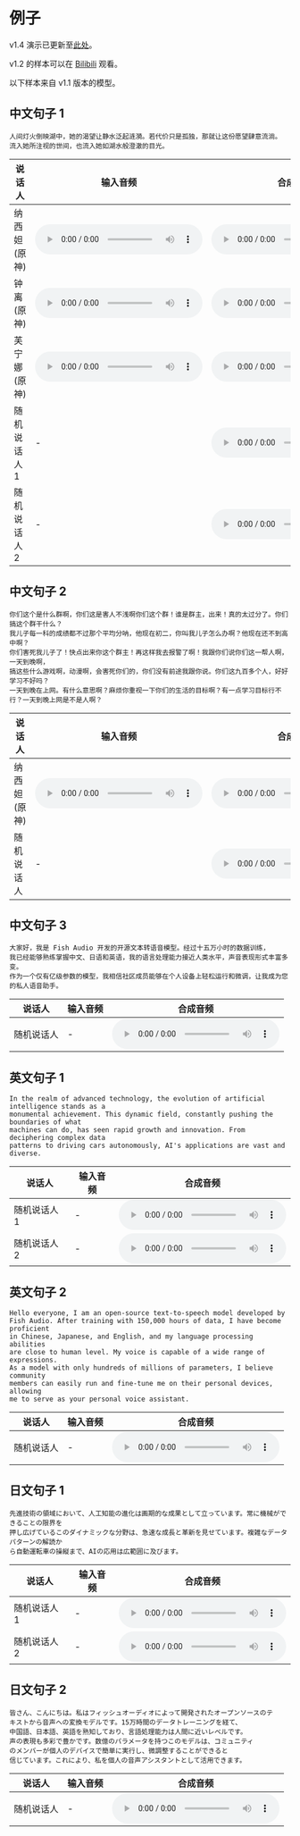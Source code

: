 # 例子

v1.4 演示已更新至[此处](https://speech.fish.audio/samples/)。

v1.2 的样本可以在 [Bilibili](https://www.bilibili.com/video/BV1wz421B71D/) 观看。

以下样本来自 v1.1 版本的模型。

## 中文句子 1
```
人间灯火倒映湖中，她的渴望让静水泛起涟漪。若代价只是孤独，那就让这份愿望肆意流淌。
流入她所注视的世间，也流入她如湖水般澄澈的目光。
```

<table>
    <thead>
    <tr>
        <th>说话人</th>
        <th>输入音频</th>
        <th>合成音频</th>
    </tr>
    </thead>
    <tbody>
    <tr>
        <td>纳西妲 (原神)</td>
        <td><audio controls preload="auto" src="https://demo-r2.speech.fish.audio/v1.1-sft-large/zh/0_input.wav" /></td>
        <td><audio controls preload="auto" src="https://demo-r2.speech.fish.audio/v1.1-sft-large/zh/0_output.wav" /></td>
    </tr>
    <tr>
        <td>钟离 (原神)</td>
        <td><audio controls preload="auto" src="https://demo-r2.speech.fish.audio/v1.1-sft-large/zh/1_input.wav" /></td>
        <td><audio controls preload="auto" src="https://demo-r2.speech.fish.audio/v1.1-sft-large/zh/1_output.wav" /></td>
    </tr>
    <tr>
        <td>芙宁娜 (原神)</td>
        <td><audio controls preload="auto" src="https://demo-r2.speech.fish.audio/v1.1-sft-large/zh/2_input.wav" /></td>
        <td><audio controls preload="auto" src="https://demo-r2.speech.fish.audio/v1.1-sft-large/zh/2_output.wav" /></td>
    </tr>
    <tr>
        <td>随机说话人 1</td>
        <td> - </td>
        <td><audio controls preload="auto" src="https://demo-r2.speech.fish.audio/v1.1-sft-large/zh/4_output.wav" /></td>
    </tr>
    <tr>
        <td>随机说话人 2</td>
        <td> - </td>
        <td><audio controls preload="auto" src="https://demo-r2.speech.fish.audio/v1.1-sft-large/zh/5_output.wav" /></td>
    </tr>
    </tbody>
</table>


## 中文句子 2
```
你们这个是什么群啊，你们这是害人不浅啊你们这个群！谁是群主，出来！真的太过分了。你们搞这个群干什么？
我儿子每一科的成绩都不过那个平均分呐，他现在初二，你叫我儿子怎么办啊？他现在还不到高中啊？
你们害死我儿子了！快点出来你这个群主！再这样我去报警了啊！我跟你们说你们这一帮人啊，一天到晚啊，
搞这些什么游戏啊，动漫啊，会害死你们的，你们没有前途我跟你说。你们这九百多个人，好好学习不好吗？
一天到晚在上网。有什么意思啊？麻烦你重视一下你们的生活的目标啊？有一点学习目标行不行？一天到晚上网是不是人啊？
```

<table>
    <thead>
    <tr>
        <th>说话人</th>
        <th>输入音频</th>
        <th>合成音频</th>
    </tr>
    </thead>
    <tbody>
    <tr>
        <td>纳西妲 (原神)</td>
        <td><audio controls preload="auto" src="https://demo-r2.speech.fish.audio/v1.1-sft-large/zh/0_input.wav" /></td>
        <td><audio controls preload="auto" src="https://demo-r2.speech.fish.audio/v1.1-sft-large/zh/6_output.wav" /></td>
    </tr>
    <tr>
        <td>随机说话人</td>
        <td> - </td>
        <td><audio controls preload="auto" src="https://demo-r2.speech.fish.audio/v1.1-sft-large/zh/7_output.wav" /></td>
    </tr>
    </tbody>
</table>


## 中文句子 3
```
大家好，我是 Fish Audio 开发的开源文本转语音模型。经过十五万小时的数据训练，
我已经能够熟练掌握中文、日语和英语，我的语言处理能力接近人类水平，声音表现形式丰富多变。
作为一个仅有亿级参数的模型，我相信社区成员能够在个人设备上轻松运行和微调，让我成为您的私人语音助手。
```


<table>
    <thead>
    <tr>
        <th>说话人</th>
        <th>输入音频</th>
        <th>合成音频</th>
    </tr>
    </thead>
    <tbody>
    <tr>
        <td>随机说话人</td>
        <td> - </td>
        <td><audio controls preload="auto" src="https://demo-r2.speech.fish.audio/v1.1-sft-large/zh/8_output.wav" /></td>
    </tr>
    </tbody>
</table>

## 英文句子 1

```
In the realm of advanced technology, the evolution of artificial intelligence stands as a 
monumental achievement. This dynamic field, constantly pushing the boundaries of what 
machines can do, has seen rapid growth and innovation. From deciphering complex data 
patterns to driving cars autonomously, AI's applications are vast and diverse.
```

<table>
    <thead>
    <tr>
        <th>说话人</th>
        <th>输入音频</th>
        <th>合成音频</th>
    </tr>
    </thead>
    <tbody>
    <tr>
        <td>随机说话人 1</td>
        <td> - </td>
        <td><audio controls preload="auto" src="https://demo-r2.speech.fish.audio/v1.1-sft-large/en/0_output.wav" /></td>
    </tr>
    <tr>
        <td>随机说话人 2</td>
        <td> - </td>
        <td><audio controls preload="auto" src="https://demo-r2.speech.fish.audio/v1.1-sft-large/en/1_output.wav" /></td>
    </tr>
    </tbody>
</table>

## 英文句子 2
```
Hello everyone, I am an open-source text-to-speech model developed by 
Fish Audio. After training with 150,000 hours of data, I have become proficient 
in Chinese, Japanese, and English, and my language processing abilities 
are close to human level. My voice is capable of a wide range of expressions. 
As a model with only hundreds of millions of parameters, I believe community 
members can easily run and fine-tune me on their personal devices, allowing 
me to serve as your personal voice assistant.
```

<table>
    <thead>
    <tr>
        <th>说话人</th>
        <th>输入音频</th>
        <th>合成音频</th>
    </tr>
    </thead>
    <tbody>
    <tr>
        <td>随机说话人</td>
        <td> - </td>
        <td><audio controls preload="auto" src="https://demo-r2.speech.fish.audio/v1.1-sft-large/en/2_output.wav" /></td>
    </tr>
    </tbody>
</table>

## 日文句子 1

```
先進技術の領域において、人工知能の進化は画期的な成果として立っています。常に機械ができることの限界を
押し広げているこのダイナミックな分野は、急速な成長と革新を見せています。複雑なデータパターンの解読か
ら自動運転車の操縦まで、AIの応用は広範囲に及びます。
```


<table>
    <thead>
    <tr>
        <th>说话人</th>
        <th>输入音频</th>
        <th>合成音频</th>
    </tr>
    </thead>
    <tbody>
    <tr>
        <td>随机说话人 1</td>
        <td> - </td>
        <td><audio controls preload="auto" src="https://demo-r2.speech.fish.audio/v1.1-sft-large/ja/0_output.wav" /></td>
    </tr>
    <tr>
        <td>随机说话人 2</td>
        <td> - </td>
        <td><audio controls preload="auto" src="https://demo-r2.speech.fish.audio/v1.1-sft-large/ja/1_output.wav" /></td>
    </tr>
    </tbody>
</table>

## 日文句子 2
```
皆さん、こんにちは。私はフィッシュオーディオによって開発されたオープンソースのテ
キストから音声への変換モデルです。15万時間のデータトレーニングを経て、
中国語、日本語、英語を熟知しており、言語処理能力は人間に近いレベルです。
声の表現も多彩で豊かです。数億のパラメータを持つこのモデルは、コミュニティ
のメンバーが個人のデバイスで簡単に実行し、微調整することができると
信じています。これにより、私を個人の音声アシスタントとして活用できます。
```

<table>
    <thead>
    <tr>
        <th>说话人</th>
        <th>输入音频</th>
        <th>合成音频</th>
    </tr>
    </thead>
    <tbody>
    <tr>
        <td>随机说话人</td>
        <td> - </td>
        <td><audio controls preload="auto" src="https://demo-r2.speech.fish.audio/v1.1-sft-large/ja/2_output.wav" /></td>
    </tr>
    </tbody>
</table>
